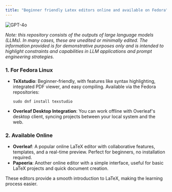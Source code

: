 ```yaml
---
title: "Beginner friendly Latex editors online and available on Fedora"
---
```

![GPT-4o](https://img.shields.io/badge/GPT--4o-3333FF?style=for-the-badge&logo=openai&logoColor=white)



*Note: this repository consists of the outputs of large language models (LLMs). In many cases, these are unedited or minimally edited. The information provided is for demonstrative purposes only and is intended to highlight constraints and capabilities in LLM applications and prompt engineering strategies.*


### 1. **For Fedora Linux**
   - **TeXstudio**: Beginner-friendly, with features like syntax highlighting, integrated PDF viewer, and easy compiling. Available via the Fedora repositories: 
     ```
     sudo dnf install texstudio
     ```
   - **Overleaf Desktop Integration**: You can work offline with Overleaf's desktop client, syncing projects between your local system and the web.

### 2. **Available Online**
   - **Overleaf**: A popular online LaTeX editor with collaborative features, templates, and a real-time preview. Perfect for beginners, no installation required.
   - **Papeeria**: Another online editor with a simple interface, useful for basic LaTeX projects and quick document creation.

These editors provide a smooth introduction to LaTeX, making the learning process easier.